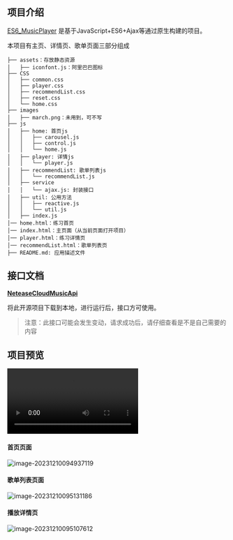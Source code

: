 ## 项目介绍

[ES6_MusicPlayer](https://github.com/baozixiangqianchong/ES6_MusicPlayer) 是基于JavaScript+ES6+Ajax等通过原生构建的项目。

本项目有主页、详情页、歌单页面三部分组成

```
├── assets：存放静态资源
│   ├── iconfont.js：阿里巴巴图标
├── CSS
│   ├── common.css
│   ├── player.css
│   ├── recommendList.css
│   ├── reset.css
│   └── home.css
├── images
│   ├── march.png：未用到，可不写
├── js
│   ├── home: 首页js
│   │   ├── carousel.js
│   │   ├── control.js
│   │   └── home.js
│   ├── player: 详情js
│   │   └── player.js
│   ├── recommendList: 歌单列表js
│   │   └── recommendList.js
│   ├── service
│   │   └── ajax.js: 封装接口
│   ├── util: 公用方法
│   │   ├── reactive.js
│   │   └── util.js
│   ├── index.js
│── home.html：练习首页
│── index.html：主页面（从当前页面打开项目）
│── player.html：练习详情页
│── recommendList.html：歌单列表页
├── README.md: 应用描述文件

```

## 接口文档

**[NeteaseCloudMusicApi](https://github.com/Binaryify/NeteaseCloudMusicApi)**

将此开源项目下载到本地，进行运行后，接口方可使用。

> 注意：此接口可能会发生变动，请求成功后，请仔细查看是不是自己需要的内容

 

## 项目预览

<video src="D:\EV录屏\ES6音乐播放器.mp4"></video>

#### 首页页面

![image-20231210094937119](E:\typora\笔记image\image-20231210094937119.png)

#### 歌单列表页面

![image-20231210095131186](E:\typora\笔记image\image-20231210095131186.png)

#### 播放详情页

![image-20231210095107612](E:\typora\笔记image\image-20231210095107612.png)

